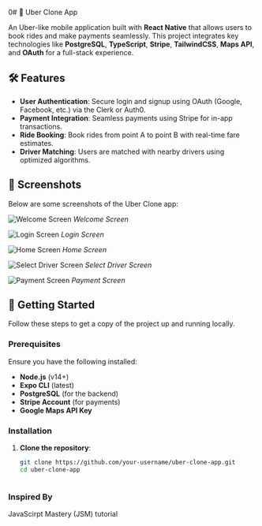 0# 🚖 Uber Clone App

An Uber-like mobile application built with **React Native** that allows users to book rides and make payments seamlessly. This project integrates key technologies like **PostgreSQL**, **TypeScript**, **Stripe**, **TailwindCSS**, **Maps API**, and **OAuth** for a full-stack experience.

## 🛠 Features

- **User Authentication**: Secure login and signup using OAuth (Google, Facebook, etc.) via the Clerk or Auth0.
- **Payment Integration**: Seamless payments using Stripe for in-app transactions.
- **Ride Booking**: Book rides from point A to point B with real-time fare estimates.
- **Driver Matching**: Users are matched with nearby drivers using optimized algorithms.

## 📱 Screenshots

Below are some screenshots of the Uber Clone app:

![Welcome Screen](./assets/screenshots/screenshot0.jpeg)
*Welcome Screen*

![Login Screen](./assets/screenshots/screenshot1.jpeg)
*Login Screen*

![Home Screen](./assets/screenshots/screenshot2.jpeg)
*Home Screen*

![Select Driver Screen](./assets/screenshots/screenshot3.jpeg)
*Select Driver Screen*

![Payment Screen](./assets/screenshots/screenshot4.jpeg)
*Payment Screen*

## 🚀 Getting Started

Follow these steps to get a copy of the project up and running locally.

### Prerequisites

Ensure you have the following installed:

- **Node.js** (v14+)
- **Expo CLI** (latest)
- **PostgreSQL** (for the backend)
- **Stripe Account** (for payments)
- **Google Maps API Key**

### Installation

1. **Clone the repository**:

   ```bash
   git clone https://github.com/your-username/uber-clone-app.git
   cd uber-clone-app



### Inspired By
JavaScirpt Mastery (JSM) tutorial

